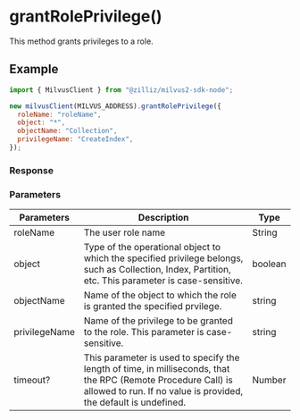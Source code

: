 # grantRolePrivilege()

This method grants privileges to a role.

## Example

```javascript
import { MilvusClient } from "@zilliz/milvus2-sdk-node";

new milvusClient(MILVUS_ADDRESS).grantRolePrivilege({
  roleName: "roleName",
  object: "*",
  objectName: "Collection",
  privilegeName: "CreateIndex",
});
```

### Response

### Parameters

| Parameters    | Description                                                                                                                                                                       | Type    |
| ------------- | --------------------------------------------------------------------------------------------------------------------------------------------------------------------------------- | ------- |
| roleName      | The user role name                                                                                                                                                                | String  |
| object        | Type of the operational object to which the specified privilege belongs, such as Collection, Index, Partition, etc. This parameter is case-sensitive.                             | boolean |
| objectName    | Name of the object to which the role is granted the specified prvilege.                                                                                                           | string  |
| privilegeName | Name of the privilege to be granted to the role. This parameter is case-sensitive.                                                                                                | string  |
| timeout?      | This parameter is used to specify the length of time, in milliseconds, that the RPC (Remote Procedure Call) is allowed to run. If no value is provided, the default is undefined. | Number  |
